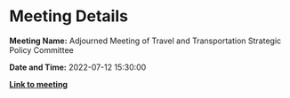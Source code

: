 # Meeting Details

**Meeting Name:** Adjourned Meeting of Travel and Transportation Strategic Policy Committee

**Date and Time:** 2022-07-12 15:30:00

**<a href="https://www.limerick.ie/council/whats-on/adjourned-meeting-travel-and-transportation-strategic-policy-committee" target="_blank">Link to meeting</a>**

